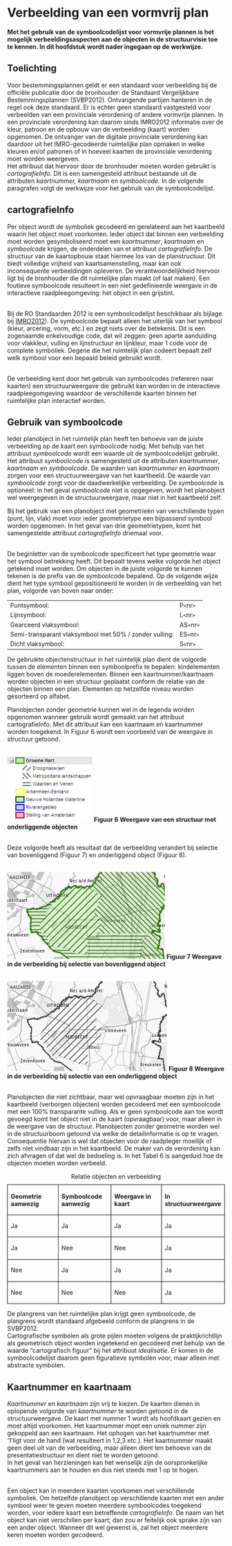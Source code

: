 # Verbeelding van een vormvrij plan
**Met het gebruik van de symboolcodelijst voor vormvrije plannen is het mogelijk
verbeeldingsaspecten aan de objecten in de structuurvisie toe te kennen. In dit
hoofdstuk wordt nader ingegaan op de werkwijze.**

## Toelichting
Voor bestemmingsplannen geldt er een standaard voor verbeelding bij de officiële
publicatie door de bronhouder: de Standaard Vergelijkbare Bestemmingsplannen
(SVBP2012). Ontvangende partijen hanteren in de regel ook deze standaard. Er is
echter geen standaard vastgesteld voor verbeelden van een provinciale
verordening of andere vormvrije plannen. In een provinciale verordening kan
daarom sinds IMRO2012 informatie over de kleur, patroon en de opbouw van de
verbeelding (kaart) worden opgenomen. De ontvanger van de digitale provinciale
verordening kan daardoor uit het IMRO-gecodeerde ruimtelijke plan opmaken in
welke kleuren en/of patronen of in hoeveel kaarten de provinciale verordening
moet worden weergeven.  
Het attribuut dat hiervoor door de bronhouder moeten worden gebruikt is
*cartografieInfo*. Dit is een samengesteld attribuut bestaande uit de attributen
*kaartnummer, kaartnaam* en *symboolcode*. In de volgende paragrafen volgt de
werkwijze voor het gebruik van de symboolcodelijst.

## cartografieInfo
Per object wordt de symboliek gecodeerd en gerelateerd aan het kaartbeeld waarin
het object moet voorkomen. Ieder object dat binnen een verbeelding moet worden
gesymboliseerd moet een *kaartnummer*, *kaartnaam* en *symboolcode* krijgen, de
onderdelen van et attribuut *cartografieInfo*. De structuur van de kaartopbouw
staat hiermee los van de planstructuur. Dit biedt volledige vrijheid van
kaartsamenstelling, maar kan ook inconsequente verbeeldingen opleveren. De
verantwoordelijkheid hiervoor ligt bij de bronhouder die dit ruimtelijke plan
maakt (of laat maken). Een foutieve symboolcode resulteert in een niet
gedefinieerde weergave in de interactieve raadpleegomgeving: het object in een
grijstint.
<br/><br/>

Bij de RO Standaarden 2012 is een symboolcodelijst beschikbaar als bijlage bij
<a href='https://www.geonovum.nl/geo-standaarden/ro-standaarden-ruimtelijke-ordening/informatiemodel-ruimtelijke-ordening-imro2012' target='_blank'>IMRO2012</a>). De symboolcode bepaalt alleen het uiterlijk van het symbool (kleur,
arcering, vorm, etc.) en zegt niets over de betekenis. Dit is een zogenaamde
enkelvoudige code, dat wil zeggen: geen aparte aanduiding voor vlakkleur,
vulling en lijnstructuur en lijnkleur, maar 1 code voor de complete symboliek.
Degene die het ruimtelijk plan codeert bepaalt zelf welk symbool voor een
bepaald beleid gebruikt wordt.
<br/><br/>

De verbeelding kent door het gebruik van symboolcodes (refereren naar kaarten)
een structuurweergave die gebruikt kan worden in de interactieve
raadpleegomgeving waardoor de verschillende kaarten binnen het ruimtelijke plan
interactief worden.

## Gebruik van symboolcode
Ieder planobject in het ruimtelijk plan heeft ten behoeve van de juiste
verbeelding op de kaart een symboolcode nodig. Met behulp van het attribuut
*symboolcode* wordt een waarde uit de symboolcodelijst gebruikt. Het attribuut
*symboolcode* is samengesteld uit de attributen *kaartnummer*, *kaartnaam* en
*symboolcode*. De waarden van *kaartnummer* en *kaartnaam* zorgen voor een
structuurweergave van het kaartbeeld. De waarde van *symboolcode* zorgt voor de
daadwerkelijke verbeelding. De *symboolcode* is optioneel: in het geval
*symboolcode* niet is opgegeven, wordt het planobject wel weergegeven in de
structuurweergave, maar niet in het kaartbeeld zelf.

Bij het gebruik van een planobject met geometrieën van verschillende typen
(punt, lijn, vlak) moet voor ieder geometrietype een bijpassend symbool worden
opgenomen. In het geval van drie geometrietypen, komt het samengestelde
attribuut *cartografieInfo* driemaal voor.
<br/><br/>

De beginletter van de symboolcode specificeert het type geometrie waar het
symbool betrekking heeft. Dit bepaalt tevens welke volgorde het object getekend
moet worden. Om objecten in de juiste volgorde te kunnen tekenen is de prefix
van de symboolcode bepalend. Op de volgende wijze dient het type symbool
gepositioneerd te worden in de verbeelding van het plan, volgorde van boven naar
onder:

|   |   |
| - | - |
|Puntsymbool:|P`<`nr`>`|
|Lijnsymbool:|L`<`nr`>`|
|Gearceerd vlaksymbool:| AS`<`nr`>`|
|Semi-transparant vlaksymbool met 50% / zonder vulling:| ES`<`nr`>`|
|Dicht vlaksymbool:| S`<`nr`>`|

De gebruikte objectenstructuur in het ruimtelijk plan dient de volgorde tussen
de elementen binnen een symboolprefix te bepalen: kindelementen liggen boven de
moederelementen. Binnen een kaartnummer/kaartnaam worden objecten in een
structuur geplaatst conform de relatie van de objecten binnen een plan.
Elementen op hetzelfde niveau worden gesorteerd op alfabet.

Planobjecten zonder geometrie kunnen wel in de legenda worden opgenomen wanneer
gebruik wordt gemaakt van het attribuut cartografieInfo. Met dit attribuut kan
een kaartnaam en kaartnummer worden toegekend. In Figuur 6 wordt een voorbeeld
van de weergave in structuur getoond.
<br/><br/>

![](media/27b978278da93c40c5103f33869e9c1f.png)
**Figuur 6 Weergave van een structuur met onderliggende objecten**
<br/><br/>

Deze volgorde heeft als resultaat dat de verbeelding verandert bij selectie van
bovenliggend (Figuur 7) en onderliggend object (Figuur 8).
<br/><br/>

![](media/bc68b6d41ba587289322f39a912eab68.png)
**Figuur 7 Weergave in de verbeelding bij selectie van bovenliggend object**
<br/><br/>

![](media/48cf48a478df77dcfc7813a1b5b0b3a8.png)
**Figuur 8 Weergave in de verbeelding bij selectie van een onderliggend object**
<br/><br/>

Planobjecten die niet zichtbaar, maar wel opvraagbaar moeten zijn in het
kaartbeeld (verborgen objecten) worden gecodeerd met een symboolcode met een
100% transparante vulling. Als er geen symboolcode aan toe wordt gevoegd komt
het object niet in de kaart (opvraagbaar) voor, maar alleen in de weergave van
de structuur. Planobjecten zonder geometrie worden wel in de structuurboom
getoond via welke de detailinformatie is op te vragen. Consequentie hiervan is
wel dat objecten voor de raadpleger moeilijk of zelfs niet vindbaar zijn in het
kaartbeeld. De maker van de verordening kan zich afvragen of dat wel de
bedoeling is.
In het Tabel 6 is aangeduid hoe de objecten moeten worden verbeeld.

<table id="d4e5346" style="width: 100%;"><caption>Relatie objecten en verbeelding</caption><colgroup><col id="col1" style="width: 24.991326471608648%;"></col><col id="col2" style="width: 25.002891176130447%;"></col><col id="col3" style="width: 25.002891176130447%;"></col><col id="col4" style="width: 25.002891176130447%;"></col></colgroup><thead valign="top"><tr><th align="left" style="border-top: 0.5pt solid #000000; border-left: 0.5pt solid #000000; border-bottom: 0.5pt solid #000000; border-right: 0.5pt solid #000000; background-color: none;"><p id="749912EA">Geometrie aanwezig</p></th><th align="left" style="border-top: 0.5pt solid #000000; border-left: 0.5pt solid #000000; border-bottom: 0.5pt solid #000000; border-right: 0.5pt solid #000000; background-color: none;"><p id="2F7788C7">Symboolcode aanwezig</p></th><th align="left" style="border-top: 0.5pt solid #000000; border-left: 0.5pt solid #000000; border-bottom: 0.5pt solid #000000; border-right: 0.5pt solid #000000; background-color: none;"><p id="17C7182E">Weergave in kaart</p></th><th align="left" style="border-top: 0.5pt solid #000000; border-left: 0.5pt solid #000000; border-bottom: 0.5pt solid #000000; border-right: 0.5pt solid #000000; background-color: none;"><p id="4BF7670A">In structuurweergave</p></th></tr></thead><tbody valign="top"><tr><td align="left" style="border-top: 0.5pt solid #000000; border-left: 0.5pt solid #000000; border-bottom: 0.5pt solid #000000; border-right: 0.5pt solid #000000; background-color: none;"><p id="36EA1B37">Ja</p></td><td align="left" style="border-top: 0.5pt solid #000000; border-left: 0.5pt solid #000000; border-bottom: 0.5pt solid #000000; border-right: 0.5pt solid #000000; background-color: none;"><p id="4E22DA88">Ja</p></td><td align="left" style="border-top: 0.5pt solid #000000; border-left: 0.5pt solid #000000; border-bottom: 0.5pt solid #000000; border-right: 0.5pt solid #000000; background-color: none;"><p id="2A266D2C">Ja</p></td><td align="left" style="border-top: 0.5pt solid #000000; border-left: 0.5pt solid #000000; border-bottom: 0.5pt solid #000000; border-right: 0.5pt solid #000000; background-color: none;"><p id="1F36FBB1">Ja</p></td></tr><tr><td align="left" style="border-top: 0.5pt solid #000000; border-left: 0.5pt solid #000000; border-bottom: 0.5pt solid #000000; border-right: 0.5pt solid #000000; background-color: none;"><p id="29E745A1">Ja</p></td><td align="left" style="border-top: 0.5pt solid #000000; border-left: 0.5pt solid #000000; border-bottom: 0.5pt solid #000000; border-right: 0.5pt solid #000000; background-color: none;"><p id="286700C4">Nee</p></td><td align="left" style="border-top: 0.5pt solid #000000; border-left: 0.5pt solid #000000; border-bottom: 0.5pt solid #000000; border-right: 0.5pt solid #000000; background-color: none;"><p id="1295196D">Nee</p></td><td align="left" style="border-top: 0.5pt solid #000000; border-left: 0.5pt solid #000000; border-bottom: 0.5pt solid #000000; border-right: 0.5pt solid #000000; background-color: none;"><p id="7CFD233D">Ja</p></td></tr><tr><td align="left" style="border-top: 0.5pt solid #000000; border-left: 0.5pt solid #000000; border-bottom: 0.5pt solid #000000; border-right: 0.5pt solid #000000; background-color: none;"><p id="5FECBB52">Nee</p></td><td align="left" style="border-top: 0.5pt solid #000000; border-left: 0.5pt solid #000000; border-bottom: 0.5pt solid #000000; border-right: 0.5pt solid #000000; background-color: none;"><p id="17DB27D6">Ja</p></td><td align="left" style="border-top: 0.5pt solid #000000; border-left: 0.5pt solid #000000; border-bottom: 0.5pt solid #000000; border-right: 0.5pt solid #000000; background-color: none;"><p id="4D93F78F">Ja</p></td><td align="left" style="border-top: 0.5pt solid #000000; border-left: 0.5pt solid #000000; border-bottom: 0.5pt solid #000000; border-right: 0.5pt solid #000000; background-color: none;"><p id="408D1958">Ja</p></td></tr><tr><td align="left" style="border-top: 0.5pt solid #000000; border-left: 0.5pt solid #000000; border-bottom: 0.5pt solid #000000; border-right: 0.5pt solid #000000; background-color: none;"><p id="4F1B6090">Nee</p></td><td align="left" style="border-top: 0.5pt solid #000000; border-left: 0.5pt solid #000000; border-bottom: 0.5pt solid #000000; border-right: 0.5pt solid #000000; background-color: none;"><p id="68546694">Nee</p></td><td align="left" style="border-top: 0.5pt solid #000000; border-left: 0.5pt solid #000000; border-bottom: 0.5pt solid #000000; border-right: 0.5pt solid #000000; background-color: none;"><p id="08F02352">Nee</p></td><td align="left" style="border-top: 0.5pt solid #000000; border-left: 0.5pt solid #000000; border-bottom: 0.5pt solid #000000; border-right: 0.5pt solid #000000; background-color: none;"><p id="7F87B54F">Ja</p></td></tr></tbody></table>

De plangrens van het ruimtelijke plan krijgt geen symboolcode, de plangrens
wordt standaard afgebeeld conform de plangrens in de SVBP2012.  
Cartografische symbolen als grote pijlen moeten volgens de praktijkrichtlijn als
geometrisch object worden ingetekend en gecodeerd met behulp van de waarde
“cartografisch figuur” bij het attribuut *idealisatie*. Er komen in de
symboolcodelijst daarom geen figuratieve symbolen voor, maar alleen met
abstracte symbolen.

## Kaartnummer en kaartnaam

*Kaartnummer* en *kaartnaam* zijn vrij te kiezen. De kaarten dienen in oplopende
volgorde van *kaartnummer* te worden getoond in de structuurweergave. De kaart
met nummer 1 wordt als hoofdkaart gezien en moet altijd voorkomen. Het
kaartnummer moet een uniek nummer zijn gekoppeld aan een kaartnaam. Het ophogen
van het kaartnummer met ‘1’ligt voor de hand (wat resulteert in 1,2,3 etc.). Het
kaartnummer maakt geen deel uit van de verbeelding, maar alleen dient ten
behoeve van de presentatiestructuur en dient niet te worden getoond.  
In het geval van herzieningen kan het wenselijk zijn de oorspronkelijke
kaartnummers aan te houden en dus niet steeds met 1 op te hogen.
<br/><br/>

Een object kan in meerdere kaarten voorkomen met verschillende symboliek. Om
hetzelfde planobject op verschillende kaarten met een ander symbool weer te
geven moeten meerdere symboolcodes toegekend worden, voor iedere kaart een
betreffende *cartografieInfo*. De naam van het object kan niet verschillen per
kaart; dan zou er feitelijk ook sprake zijn van een ander object. Wanneer dit
wel gewenst is, zal het object meerdere keren moeten worden gecodeerd.